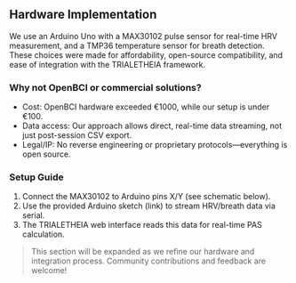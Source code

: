 ## Hardware Implementation

We use an Arduino Uno with a MAX30102 pulse sensor for real-time HRV measurement, and a TMP36 temperature sensor for breath detection. These choices were made for affordability, open-source compatibility, and ease of integration with the TRIALETHEIA framework.

### Why not OpenBCI or commercial solutions?
- Cost: OpenBCI hardware exceeded €1000, while our setup is under €100.
- Data access: Our approach allows direct, real-time data streaming, not just post-session CSV export.
- Legal/IP: No reverse engineering or proprietary protocols—everything is open source.

### Setup Guide

1. Connect the MAX30102 to Arduino pins X/Y (see schematic below).
2. Use the provided Arduino sketch (link) to stream HRV/breath data via serial.
3. The TRIALETHEIA web interface reads this data for real-time PAS calculation.

> This section will be expanded as we refine our hardware and integration process. Community contributions and feedback are welcome!

